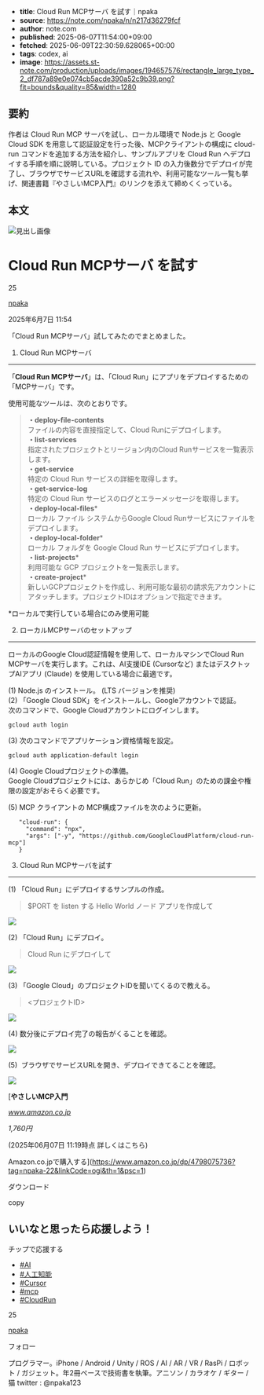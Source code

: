 <!-- metadata -->

- **title**: Cloud Run MCPサーバ を試す｜npaka
- **source**: https://note.com/npaka/n/n217d36279fcf
- **author**: note.com
- **published**: 2025-06-07T11:54:00+09:00
- **fetched**: 2025-06-09T22:30:59.628065+00:00
- **tags**: codex, ai
- **image**: https://assets.st-note.com/production/uploads/images/194657576/rectangle_large_type_2_df787a89e0e074cb5acde390a52c9b39.png?fit=bounds&quality=85&width=1280

## 要約

作者は Cloud Run MCP サーバを試し、ローカル環境で Node.js と Google Cloud SDK を用意して認証設定を行った後、MCPクライアントの構成に cloud-run コマンドを追加する方法を紹介し、サンプルアプリを Cloud Run へデプロイする手順を順に説明している。プロジェクト ID の入力後数分でデプロイが完了し、ブラウザでサービスURLを確認する流れや、利用可能なツール一覧も挙げ、関連書籍『やさしいMCP入門』のリンクを添えて締めくくっている。

## 本文

![見出し画像](https://assets.st-note.com/production/uploads/images/194657576/rectangle_large_type_2_df787a89e0e074cb5acde390a52c9b39.png?width=1200)

# Cloud Run MCPサーバ を試す

25

[npaka](/npaka)

2025年6月7日 11:54

「Cloud Run MCPサーバ」試してみたのでまとめました。

1. Cloud Run MCPサーバ

---

「**Cloud Run MCPサーバ**」は、「Cloud Run」にアプリをデプロイするための「MCPサーバ」です。

使用可能なツールは、次のとおりです。

> **・deploy-file-contents**  
> ファイルの内容を直接指定して、Cloud Runにデプロイします。  
> **・list-services**  
> 指定されたプロジェクトとリージョン内のCloud Runサービスを一覧表示します。  
> **・get-service**  
> 特定の Cloud Run サービスの詳細を取得します。  
> **・get-service-log**  
> 特定の Cloud Run サービスのログとエラーメッセージを取得します。  
> **・deploy-local-files**\*  
> ローカル ファイル システムからGoogle Cloud Runサービスにファイルをデプロイします。  
> **・deploy-local-folder**\*  
> ローカル フォルダを Google Cloud Run サービスにデプロイします。  
> **・list-projects**\*  
> 利用可能な GCP プロジェクトを一覧表示します。  
> **・create-project**\*  
> 新しいGCPプロジェクトを作成し、利用可能な最初の請求先アカウントにアタッチします。プロジェクトIDはオプションで指定できます。

\*ローカルで実行している場合にのみ使用可能

2. ローカルMCPサーバのセットアップ

---

ローカルのGoogle Cloud認証情報を使用して、ローカルマシンでCloud Run MCPサーバを実行します。これは、AI支援IDE (Cursorなど) またはデスクトップAIアプリ (Claude) を使用している場合に最適です。

(1) Node.js のインストール。 (LTS バージョンを推奨)  
(2) 「Google Cloud SDK」をインストールし、Googleアカウントで認証。  
次のコマンドで、Google Cloudアカウントにログインします。

```
gcloud auth login
```

(3) 次のコマンドでアプリケーション資格情報を設定。

```
gcloud auth application-default login
```

(4) Google Cloudプロジェクトの準備。  
Google Cloudプロジェクトには、あらかじめ「Cloud Run」のための課金や権限の設定がおそらく必要です。

(5) MCP クライアントの MCP構成ファイルを次のように更新。

```
   "cloud-run": {
     "command": "npx",
     "args": ["-y", "https://github.com/GoogleCloudPlatform/cloud-run-mcp"]
   }
```

3. Cloud Run MCPサーバを試す

---

(1) 「Cloud Run」にデプロイするサンプルの作成。

> $PORT を listen する Hello World ノード アプリを作成して

![](https://assets.st-note.com/img/1749264080-12hYSaI9rletKTo3kcvyEnUX.png?width=1200)

(2) 「Cloud Run」にデプロイ。

> Cloud Run にデプロイして

![](https://assets.st-note.com/img/1749264086-aMYcZRjViIn32Xx70LbFhw4W.png?width=1200)

(3) 「Google Cloud」のプロジェクトIDを聞いてくるので教える。

> <プロジェクトID>

![](https://assets.st-note.com/img/1749264759-h7RnJ3rtXFEOWSyYbAQsa4k0.png?width=1200)

(4) 数分後にデプロイ完了の報告がくることを確認。

![](https://assets.st-note.com/img/1749264133-4XMTwIt7Bqyr2nGmxh6Nsfjb.png?width=1200)

(5)  ブラウザでサービスURLを開き、デプロイできてることを確認。

![](https://assets.st-note.com/img/1749264145-kq4UwFCNPL2cdabMrx79feXo.png?width=1200)

[**やさしいMCP入門**

*www.amazon.co.jp*

_1,760円_

(2025年06月07日 11:19時点
詳しくはこちら)

Amazon.co.jpで購入する](https://www.amazon.co.jp/dp/4798075736?tag=npaka-22&linkCode=ogi&th=1&psc=1)

ダウンロード

copy

## いいなと思ったら応援しよう！

チップで応援する

- [#AI](https://note.com/hashtag/AI)
- [#人工知能](https://note.com/hashtag/人工知能)
- [#Cursor](https://note.com/hashtag/Cursor)
- [#mcp](https://note.com/hashtag/mcp)
- [#CloudRun](https://note.com/hashtag/CloudRun)

25

[npaka](/npaka)

フォロー

プログラマー。iPhone / Android / Unity / ROS / AI / AR / VR / RasPi / ロボット / ガジェット。年2冊ペースで技術書を執筆。アニソン / カラオケ / ギター / 猫
twitter : @npaka123
